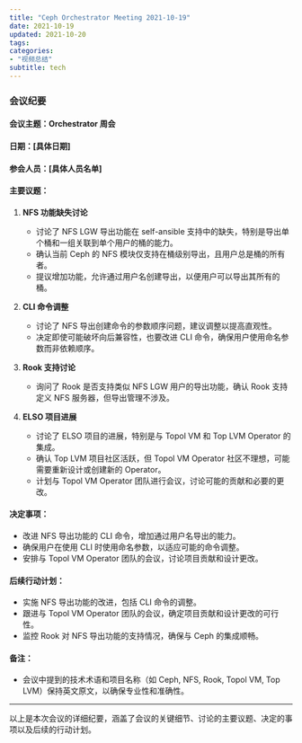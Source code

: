 ```yaml
---
title: "Ceph Orchestrator Meeting 2021-10-19"
date: 2021-10-19
updated: 2021-10-20
tags:
categories:
- "视频总结"
subtitle: tech
---
```



### 会议纪要

#### 会议主题：Orchestrator 周会

#### 日期：[具体日期]

#### 参会人员：[具体人员名单]

#### 主要议题：
1. **NFS 功能缺失讨论**
   - 讨论了 NFS LGW 导出功能在 self-ansible 支持中的缺失，特别是导出单个桶和一组关联到单个用户的桶的能力。
   - 确认当前 Ceph 的 NFS 模块仅支持在桶级别导出，且用户总是桶的所有者。
   - 提议增加功能，允许通过用户名创建导出，以便用户可以导出其所有的桶。

2. **CLI 命令调整**
   - 讨论了 NFS 导出创建命令的参数顺序问题，建议调整以提高直观性。
   - 决定即使可能破坏向后兼容性，也要改进 CLI 命令，确保用户使用命名参数而非依赖顺序。

3. **Rook 支持讨论**
   - 询问了 Rook 是否支持类似 NFS LGW 用户的导出功能，确认 Rook 支持定义 NFS 服务器，但导出管理不涉及。

4. **ELSO 项目进展**
   - 讨论了 ELSO 项目的进展，特别是与 Topol VM 和 Top LVM Operator 的集成。
   - 确认 Top LVM 项目社区活跃，但 Topol VM Operator 社区不理想，可能需要重新设计或创建新的 Operator。
   - 计划与 Topol VM Operator 团队进行会议，讨论可能的贡献和必要的更改。

#### 决定事项：
- 改进 NFS 导出功能的 CLI 命令，增加通过用户名导出的能力。
- 确保用户在使用 CLI 时使用命名参数，以适应可能的命令调整。
- 安排与 Topol VM Operator 团队的会议，讨论项目贡献和设计更改。

#### 后续行动计划：
- 实施 NFS 导出功能的改进，包括 CLI 命令的调整。
- 跟进与 Topol VM Operator 团队的会议，确定项目贡献和设计更改的可行性。
- 监控 Rook 对 NFS 导出功能的支持情况，确保与 Ceph 的集成顺畅。

#### 备注：
- 会议中提到的技术术语和项目名称（如 Ceph, NFS, Rook, Topol VM, Top LVM）保持英文原文，以确保专业性和准确性。

---

以上是本次会议的详细纪要，涵盖了会议的关键细节、讨论的主要议题、决定的事项以及后续的行动计划。